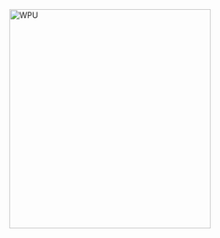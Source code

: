 <img src="https://scontent-cgk1-2.xx.fbcdn.net/v/t1.6435-9/95000406_694989401268620_3055275662328725504_n.jpg?_nc_cat=107&ccb=1-5&_nc_sid=174925&_nc_eui2=AeG2oF4zeJ_VvX8uHLI-4tNDuMf5Ka6qoLS4x_kprqqgtKUB5571dMFHob4AmZrJgSxkJSDWggDqjhHLviHD8F6A&_nc_ohc=950d03fXF84AX9xFrNL&_nc_ht=scontent-cgk1-2.xx&oh=00_AT-UYVEjpR0a7v4wM5Tzodsz5IBOZset7GdqdzRlZjUXYQ&oe=62074D2B" alt="WPU" width="360" height="392">
